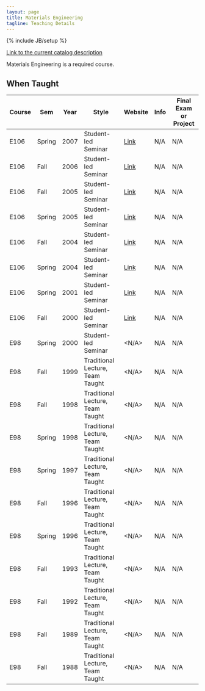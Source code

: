 ```yaml
---
layout: page
title: Materials Engineering
tagline: Teaching Details
---
```

{% include JB/setup %}

[Link to the current catalog description](https://www.hmc.edu/engineering/curriculum/courses/engineering-course-descriptions/#106)

Materials Engineering is a required course.

## When Taught

| Course | Sem | Year | Style | Website | Info | Final Exam or Project |
| ------ | --- | ---- | ----- | ------- | ---- | --------------------- |
| E106 | Spring | 2007 | Student-led Seminar | [Link](/E106_Website/index.html) | N/A | N/A |
| E106 | Fall | 2006 | Student-led Seminar | [Link](/E106_Website/index.html) | N/A | N/A |
| E106 | Fall | 2005 | Student-led Seminar | [Link](/E106_Website/index.html) | N/A | N/A |
| E106 | Spring | 2005 | Student-led Seminar | [Link](/E106_Website/index.html) | N/A | N/A |
| E106 | Fall | 2004 | Student-led Seminar | [Link](/E106_Website/index.html) | N/A | N/A |
| E106 | Spring | 2004 | Student-led Seminar | [Link](/E106_Website/index.html) | N/A | N/A |
| E106 | Spring | 2001 | Student-led Seminar | [Link](/E106_Website/index.html) | N/A | N/A |
| E106 | Fall | 2000 | Student-led Seminar | [Link](/E106_Website/index.html) | N/A | N/A |
| E98 | Spring | 2000 | Student-led Seminar | <N/A> | N/A | N/A |
| E98 | Fall | 1999 | Traditional Lecture, Team Taught | <N/A> | N/A | N/A |
| E98 | Fall | 1998 | Traditional Lecture, Team Taught | <N/A> | N/A | N/A |
| E98 | Spring | 1998 | Traditional Lecture, Team Taught | <N/A> | N/A | N/A |
| E98 | Spring | 1997 | Traditional Lecture, Team Taught | <N/A> | N/A | N/A |
| E98 | Fall | 1996 | Traditional Lecture, Team Taught | <N/A> | N/A | N/A |
| E98 | Spring | 1996 | Traditional Lecture, Team Taught | <N/A> | N/A | N/A |
| E98 | Fall | 1993 | Traditional Lecture, Team Taught | <N/A> | N/A | N/A |
| E98 | Fall | 1992 | Traditional Lecture, Team Taught | <N/A> | N/A | N/A |
| E98 | Fall | 1989 | Traditional Lecture, Team Taught | <N/A> | N/A | N/A |
| E98 | Fall | 1988 | Traditional Lecture, Team Taught | <N/A> | N/A | N/A |
